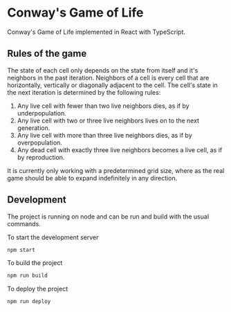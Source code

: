 # Conway's Game of Life

Conway's Game of Life implemented in React with TypeScript.

## Rules of the game

The state of each cell only depends on the state from itself and it's neighbors in the past iteration.
Neighbors of a cell is every cell that are horizontally, vertically or diagonally adjacent to the cell.
The cell's state in the next iteration is determined by the following rules:

1. Any live cell with fewer than two live neighbors dies, as if by underpopulation.
2. Any live cell with two or three live neighbors lives on to the next generation.
3. Any live cell with more than three live neighbors dies, as if by overpopulation.
4. Any dead cell with exactly three live neighbors becomes a live cell, as if by reproduction.

It is currently only working with a predetermined grid size, where as the real game should be able to expand indefinitely in any direction.

## Development

The project is running on node and can be run and build with the usual commands.

To start the development server

```bash
npm start
```

To build the project

```bash
npm run build
```

To deploy the project

```bash
npm run deploy
```